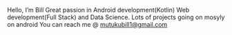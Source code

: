 Hello, I’m Bill
Great passion in Android development(Kotlin) Web development(Full Stack) and Data Science.
Lots of projects going on mosyly on android
You can reach me @ mutukubill1@gmail.com
<!---
MutukuBill/MutukuBill is a ✨ special ✨ repository because its `README.md` (this file) appears on your GitHub profile.
You can click the Preview link to take a look at your changes.
--->
